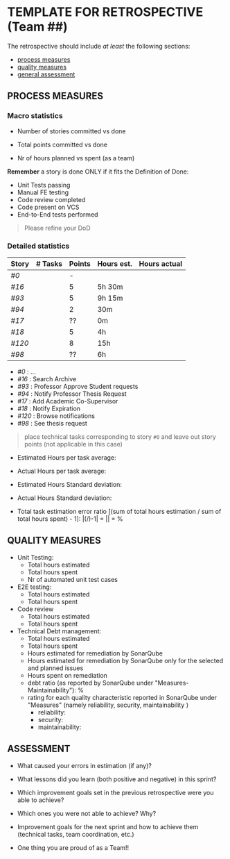 TEMPLATE FOR RETROSPECTIVE (Team ##)
=====================================

The retrospective should include _at least_ the following
sections:

- [process measures](#process-measures)
- [quality measures](#quality-measures)
- [general assessment](#assessment)

## PROCESS MEASURES 

### Macro statistics

- Number of stories committed vs done 



- Total points committed vs done 



- Nr of hours planned vs spent (as a team)



**Remember**  a story is done ONLY if it fits the Definition of Done:
 
- Unit Tests passing
- Manual FE testing
- Code review completed
- Code present on VCS
- End-to-End tests performed

> Please refine your DoD 

### Detailed statistics

| Story  | # Tasks | Points | Hours est. | Hours actual |
|--------|---------|--------|------------|--------------|
| _#0_   |         |    -   |              |              |
| _#16_  |         |    5   |    5h 30m    |              |
| _#93_  |         |    5   |    9h 15m    |              |    
| _#94_  |         |    2   |     30m      |              |    
| _#17_  |         |   ??   |      0m      |              |    
| _#18_  |         |    5   |      4h      |              |
| _#120_ |         |    8   |     15h      |              |    
| _#98_  |         |   ??   |      6h      |              |        
   
- _#0_ : ...
- _#16_ : Search Archive
- _#93_ : Professor Approve Student requests
- _#94_ : Notify Professor Thesis Request
- _#17_ : Add Academic Co-Supervisor
- _#18_ : Notify Expiration
- _#120_ : Browse notifications
- _#98_ : See thesis request

> place technical tasks corresponding to story `#0` and leave out story points (not applicable in this case)

- Estimated Hours per task average: 
- Actual Hours per task average: 
- Estimated Hours Standard deviation:
- Actual Hours Standard deviation:

- Total task estimation error ratio [(sum of total hours estimation / sum of total hours spent) - 1]:  |(/)-1|  = || = %

  
## QUALITY MEASURES 

- Unit Testing:
  - Total hours estimated 
  - Total hours spent 
  - Nr of automated unit test cases
- E2E testing:
  - Total hours estimated 
  - Total hours spent 
- Code review 
  - Total hours estimated 
  - Total hours spent 
- Technical Debt management:
  - Total hours estimated 
  - Total hours spent 
  - Hours estimated for remediation by SonarQube 
  - Hours estimated for remediation by SonarQube only for the selected and planned issues 
  - Hours spent on remediation 
  - debt ratio (as reported by SonarQube under "Measures-Maintainability"): %
  - rating for each quality characteristic reported in SonarQube under "Measures" (namely reliability, security, maintainability )
    - reliability: 
    - security: 
    - maintainability: 
  
## ASSESSMENT

- What caused your errors in estimation (if any)?


- What lessons did you learn (both positive and negative) in this sprint?


- Which improvement goals set in the previous retrospective were you able to achieve? 
  

- Which ones you were not able to achieve? Why?


- Improvement goals for the next sprint and how to achieve them (technical tasks, team coordination, etc.)


- One thing you are proud of as a Team!!
